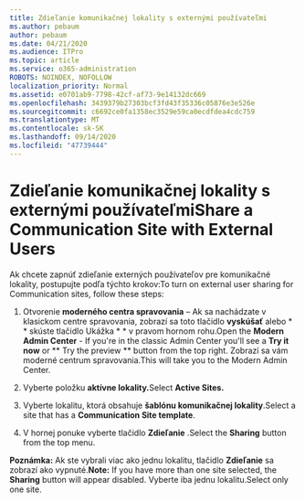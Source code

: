 ```yaml
---
title: Zdieľanie komunikačnej lokality s externými používateľmi
ms.author: pebaum
author: pebaum
ms.date: 04/21/2020
ms.audience: ITPro
ms.topic: article
ms.service: o365-administration
ROBOTS: NOINDEX, NOFOLLOW
localization_priority: Normal
ms.assetid: e0701ab9-7798-42cf-af73-9e14132dc669
ms.openlocfilehash: 3439379b27303bcf3fd43f35336c05876e3e526e
ms.sourcegitcommit: c6692ce0fa1358ec3529e59ca0ecdfdea4cdc759
ms.translationtype: MT
ms.contentlocale: sk-SK
ms.lasthandoff: 09/14/2020
ms.locfileid: "47739444"
---
```

# <a name="share-a-communication-site-with-external-users"></a><span data-ttu-id="66dc4-102">Zdieľanie komunikačnej lokality s externými používateľmi</span><span class="sxs-lookup"><span data-stu-id="66dc4-102">Share a Communication Site with External Users</span></span>

<span data-ttu-id="66dc4-103">Ak chcete zapnúť zdieľanie externých používateľov pre komunikačné lokality, postupujte podľa týchto krokov:</span><span class="sxs-lookup"><span data-stu-id="66dc4-103">To turn on external user sharing for Communication sites, follow these steps:</span></span> 
  
1. <span data-ttu-id="66dc4-104">Otvorenie **moderného centra spravovania** – Ak sa nachádzate v klasickom centre spravovania, zobrazí sa toto tlačidlo **vyskúšať** alebo \* \* skúste tlačidlo Ukážka \* \* v pravom hornom rohu.</span><span class="sxs-lookup"><span data-stu-id="66dc4-104">Open the **Modern Admin Center** - If you're in the classic Admin Center you'll see a **Try it now** or \*\* Try the preview \*\* button from the top right.</span></span> <span data-ttu-id="66dc4-105">Zobrazí sa vám moderné centrum spravovania.</span><span class="sxs-lookup"><span data-stu-id="66dc4-105">This will take you to the Modern Admin Center.</span></span> 
  
2. <span data-ttu-id="66dc4-106">Vyberte položku **aktívne lokality.**</span><span class="sxs-lookup"><span data-stu-id="66dc4-106">Select **Active Sites.**</span></span>
  
3. <span data-ttu-id="66dc4-107">Vyberte lokalitu, ktorá obsahuje **šablónu komunikačnej lokality**.</span><span class="sxs-lookup"><span data-stu-id="66dc4-107">Select a site that has a **Communication Site template**.</span></span> 
  
4. <span data-ttu-id="66dc4-108">V hornej ponuke vyberte tlačidlo **Zdieľanie** .</span><span class="sxs-lookup"><span data-stu-id="66dc4-108">Select the **Sharing** button from the top menu.</span></span> 
  
 <span data-ttu-id="66dc4-109">**Poznámka:** Ak ste vybrali viac ako jednu lokalitu, tlačidlo **Zdieľanie** sa zobrazí ako vypnuté.</span><span class="sxs-lookup"><span data-stu-id="66dc4-109">**Note:** If you have more than one site selected, the **Sharing** button will appear disabled.</span></span> <span data-ttu-id="66dc4-110">Vyberte iba jednu lokalitu.</span><span class="sxs-lookup"><span data-stu-id="66dc4-110">Select only one site.</span></span> 
  

